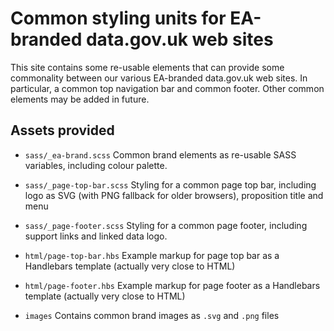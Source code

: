 # Common styling units for EA-branded data.gov.uk web sites

This site contains some re-usable elements that can provide some
commonality between our various EA-branded data.gov.uk web sites.
In particular, a common top navigation bar and common footer.
Other common elements may be added in future.

## Assets provided

* `sass/_ea-brand.scss`
  Common brand elements as re-usable SASS variables, including colour palette.

* `sass/_page-top-bar.scss`
  Styling for a common page top bar, including logo as SVG (with PNG fallback for older browsers), proposition title and menu

* `sass/_page-footer.scss`
  Styling for a common page footer, including support links and linked data
  logo.

* `html/page-top-bar.hbs`
  Example markup for page top bar as a Handlebars template (actually very close to HTML)

* `html/page-footer.hbs`
  Example markup for page footer as a Handlebars template (actually very close to HTML)

* `images`
  Contains common brand images as `.svg` and `.png` files
